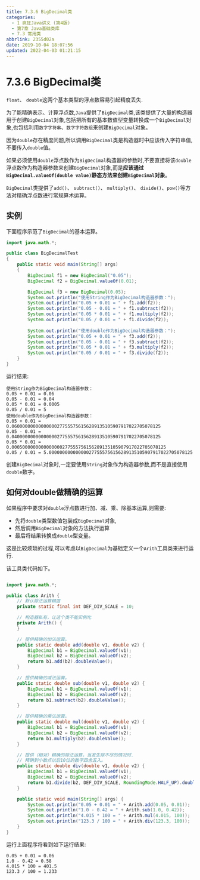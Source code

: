 ```yaml
---
title: 7.3.6 BigDecimal类
categories: 
  - 1 疯狂Java讲义 (第4版)
  - 第7章 Java基础类库
  - 7.3 常用类
abbrlink: 2355d02a
date: 2019-10-04 18:07:56
updated: 2022-04-03 01:21:15
---
```

# 7.3.6 BigDecimal类 #
`float`、 `double`这两个基本类型的浮点数容易引起精度丢失.

为了能精确表示、计算浮点数,`Java`提供了`BigDecimal`类,该类提供了大量的构造器用于创建`BigDecimal`对象,包括把所有的基本数值型变量转换成一个`BigDecimal`对象,也包括利用`数字字符串`、`数字字符数组`来创建`BigDecimal`对象。

因为`double`存在精度问题,所以调用`BigDecimal`类是构造器时中应该传入字符串值,不要传入`double`值。

如果必须使用`double`浮点数作为`BigDecimal`构造器的参数时,不要直接将该`double`浮点数作为构造器参数来创建`BigDecimal`对象,而是**应该通过`BigDecimal.valueOf(double value)`静态方法来创建`BigDecimal`对象**。

`BigDecimal`类提供了`add()`、 `subtract()`、 `multiply()`、 `divide()`、`pow()`等方法对精确浮点数进行常规算术运算。


## 实例 ##
下面程序示范了`BigDecimal`的基本运算。
```java
import java.math.*;

public class BigDecimalTest
{
    public static void main(String[] args)
    {
        BigDecimal f1 = new BigDecimal("0.05");
        BigDecimal f2 = BigDecimal.valueOf(0.01);

        BigDecimal f3 = new BigDecimal(0.05);
        System.out.println("使用String作为BigDecimal构造器参数：");
        System.out.println("0.05 + 0.01 = " + f1.add(f2));
        System.out.println("0.05 - 0.01 = " + f1.subtract(f2));
        System.out.println("0.05 * 0.01 = " + f1.multiply(f2));
        System.out.println("0.05 / 0.01 = " + f1.divide(f2));
        
        System.out.println("使用double作为BigDecimal构造器参数：");
        System.out.println("0.05 + 0.01 = " + f3.add(f2));
        System.out.println("0.05 - 0.01 = " + f3.subtract(f2));
        System.out.println("0.05 * 0.01 = " + f3.multiply(f2));
        System.out.println("0.05 / 0.01 = " + f3.divide(f2));
    }
}
```
运行结果:
```
使用String作为BigDecimal构造器参数：
0.05 + 0.01 = 0.06
0.05 - 0.01 = 0.04
0.05 * 0.01 = 0.0005
0.05 / 0.01 = 5
使用double作为BigDecimal构造器参数：
0.05 + 0.01 = 0.06000000000000000277555756156289135105907917022705078125
0.05 - 0.01 = 0.04000000000000000277555756156289135105907917022705078125
0.05 * 0.01 = 0.0005000000000000000277555756156289135105907917022705078125
0.05 / 0.01 = 5.000000000000000277555756156289135105907917022705078125
```

创建`BigDecimal`对象时,一定要使用`String`对象作为构造器参数,而不是直接使用`double`数字。

## 如何对double做精确的运算 ##
如果程序中要求对`double`浮点数进行加、减、乘、除基本运算,则需要:
- 先将`double`类型数值包装成`BigDecimal`对象,
- 然后调用`BigDecimal`对象的方法执行运算
- 最后将结果转换成`double`型变量。

这是比较烦琐的过程,可以考虑以`BigDecimal`为基础定义一个`Arith`工具类来进行运行.


该工具类代码如下。
```java

import java.math.*;

public class Arith {
    // 默认除法运算精度
    private static final int DEF_DIV_SCALE = 10;

    // 构造器私有，让这个类不能实例化
    private Arith() {
    }

    // 提供精确的加法运算。
    public static double add(double v1, double v2) {
        BigDecimal b1 = BigDecimal.valueOf(v1);
        BigDecimal b2 = BigDecimal.valueOf(v2);
        return b1.add(b2).doubleValue();
    }

    // 提供精确的减法运算。
    public static double sub(double v1, double v2) {
        BigDecimal b1 = BigDecimal.valueOf(v1);
        BigDecimal b2 = BigDecimal.valueOf(v2);
        return b1.subtract(b2).doubleValue();
    }

    // 提供精确的乘法运算。
    public static double mul(double v1, double v2) {
        BigDecimal b1 = BigDecimal.valueOf(v1);
        BigDecimal b2 = BigDecimal.valueOf(v2);
        return b1.multiply(b2).doubleValue();
    }

    // 提供（相对）精确的除法运算，当发生除不尽的情况时.
    // 精确到小数点以后10位的数字四舍五入。
    public static double div(double v1, double v2) {
        BigDecimal b1 = BigDecimal.valueOf(v1);
        BigDecimal b2 = BigDecimal.valueOf(v2);
        return b1.divide(b2, DEF_DIV_SCALE, RoundingMode.HALF_UP).doubleValue();
    }

    public static void main(String[] args) {
        System.out.println("0.05 + 0.01 = " + Arith.add(0.05, 0.01));
        System.out.println("1.0 - 0.42 = " + Arith.sub(1.0, 0.42));
        System.out.println("4.015 * 100 = " + Arith.mul(4.015, 100));
        System.out.println("123.3 / 100 = " + Arith.div(123.3, 100));
    }
}

```
运行上面程序将看到如下运行结果:
```
0.05 + 0.01 = 0.06
1.0 - 0.42 = 0.58
4.015 * 100 = 401.5
123.3 / 100 = 1.233
```

